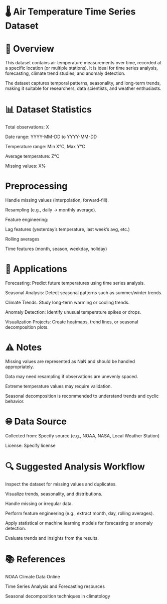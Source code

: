 # 🌡️ Air Temperature Time Series Dataset

# 📖 Overview

This dataset contains air temperature measurements over time, recorded at a specific location (or multiple stations). It is ideal for time series analysis, forecasting, climate trend studies, and anomaly detection.

The dataset captures temporal patterns, seasonality, and long-term trends, making it suitable for researchers, data scientists, and weather enthusiasts.

# 📊 Dataset Statistics

Total observations: X

Date range: YYYY-MM-DD to YYYY-MM-DD

Temperature range: Min X°C, Max Y°C

Average temperature: Z°C

Missing values: X%

# Preprocessing

Handle missing values (interpolation, forward-fill).

Resampling (e.g., daily → monthly average).

Feature engineering:

Lag features (yesterday’s temperature, last week’s avg, etc.)

Rolling averages

Time features (month, season, weekday, holiday)

# 🎯 Applications

Forecasting: Predict future temperatures using time series analysis.

Seasonal Analysis: Detect seasonal patterns such as summer/winter trends.

Climate Trends: Study long-term warming or cooling trends.

Anomaly Detection: Identify unusual temperature spikes or drops.

Visualization Projects: Create heatmaps, trend lines, or seasonal decomposition plots.

# ⚠️ Notes

Missing values are represented as NaN and should be handled appropriately.

Data may need resampling if observations are unevenly spaced.

Extreme temperature values may require validation.

Seasonal decomposition is recommended to understand trends and cyclic behavior.

# 🌐 Data Source

Collected from: Specify source (e.g., NOAA, NASA, Local Weather Station)

License: Specify license

# 🔍 Suggested Analysis Workflow

Inspect the dataset for missing values and duplicates.

Visualize trends, seasonality, and distributions.

Handle missing or irregular data.

Perform feature engineering (e.g., extract month, day, rolling averages).

Apply statistical or machine learning models for forecasting or anomaly detection.

Evaluate trends and insights from the results.

# 📚 References

NOAA Climate Data Online

Time Series Analysis and Forecasting resources

Seasonal decomposition techniques in climatology
